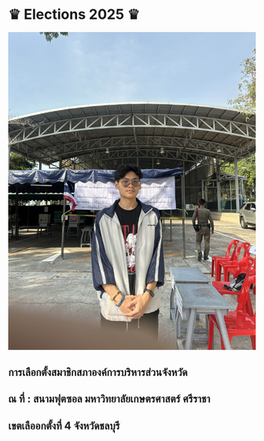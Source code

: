 # ♛ Elections 2025 ♛
![KeyCardDomitey](MyPhoto/vote.jpg) 

## การเลือกตั้งสมาชิกสภาองค์การบริหารส่วนจังหวัด
## ณ ที่ : สนามฟุตซอล มหาวิทยาลัยเกษตรศาสตร์ ศรีราชา
## เขตเลืออกตั้งที่ 4 จังหวัดชลบุรี
